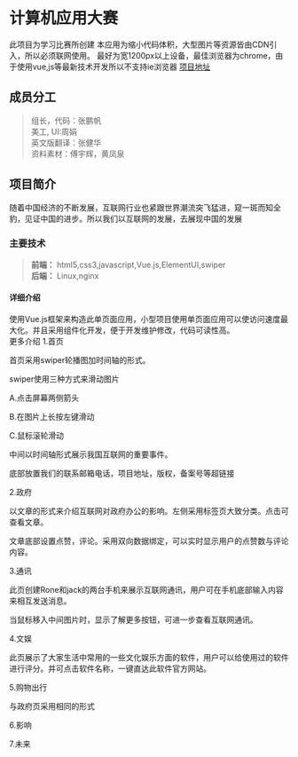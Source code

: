 # 计算机应用大赛
 此项目为学习比赛所创建 
 本应用为缩小代码体积，大型图片等资源皆由CDN引入，所以必须联网使用。
 最好为宽1200px以上设备，最佳浏览器为chrome，由于使用vue,js等最新技术开发所以不支持ie浏览器
[项目地址](http://zhangpengfan.xyz/internet)
## 成员分工
>组长，代码：张鹏帆   
   美工, UI:周娟   
   英文版翻译：张健华   
   资料素材：傅宇辉，黄凤泉   
## 项目简介
随着中国经济的不断发展，互联网行业也紧跟世界潮流突飞猛进，窥一斑而知全豹，见证中国的进步。所以我们以互联网的发展，去展现中国的发展    
### 主要技术   
 >**前端：** html5,css3,javascript,Vue.js,ElementUI,swiper   
    **后端：** Linux,nginx   
#### 详细介绍    
 使用Vue.js框架来构造此单页面应用，小型项目使用单页面应用可以使访问速度最大化。并且采用组件化开发，便于开发维护修改，代码可读性高。   
 更多介绍
1.首页    

  首页采用swiper轮播图加时间轴的形式。    
  
  swiper使用三种方式来滑动图片    
  
A.点击屏幕两侧箭头    
 
B.在图片上长按左键滑动    

C.鼠标滚轮滑动   

  中间以时间轴形式展示我国互联网的重要事件。   
  
  底部放置我们的联系邮箱电话，项目地址，版权，备案号等超链接   
  
2.政府   

   以文章的形式来介绍互联网对政府办公的影响。左侧采用标签页大致分类。点击可查看文章。   
   
文章底部设置点赞，评论。采用双向数据绑定，可以实时显示用户的点赞数与评论内容。   

3.通讯   

   此页创建Rone和jack的两台手机来展示互联网通讯，用户可在手机底部输入内容来相互发送消息。   
   
 当鼠标移入中间图片时，显示了解更多按钮，可进一步查看互联网通讯。   
 
4.文娱   

   此页展示了大家生活中常用的一些文化娱乐方面的软件，用户可以给使用过的软件进行评分。并可点击软件名称，一键直达此软件官方网站。   
   
5.购物出行   

  与政府页采用相同的形式   
  
6.影响   
  
7.未来   

  

